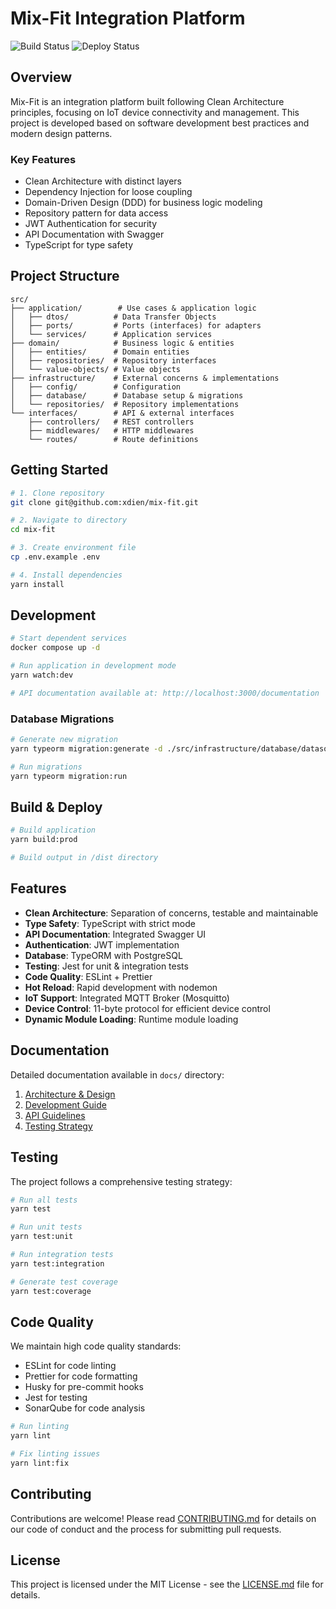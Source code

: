# Mix-Fit Integration Platform

![Build Status](https://github.com/xdien/mix-fit/actions/workflows/pr-check.yaml/badge.svg)
![Deploy Status](https://github.com/xdien/mix-fit/actions/workflows/deploy.yml/badge.svg)

## Overview

Mix-Fit is an integration platform built following Clean Architecture principles, focusing on IoT device connectivity and management. This project is developed based on software development best practices and modern design patterns.

### Key Features

- Clean Architecture with distinct layers
- Dependency Injection for loose coupling
- Domain-Driven Design (DDD) for business logic modeling
- Repository pattern for data access
- JWT Authentication for security
- API Documentation with Swagger
- TypeScript for type safety

## Project Structure

```
src/
├── application/        # Use cases & application logic
│   ├── dtos/          # Data Transfer Objects
│   ├── ports/         # Ports (interfaces) for adapters
│   └── services/      # Application services
├── domain/            # Business logic & entities
│   ├── entities/      # Domain entities
│   ├── repositories/  # Repository interfaces
│   └── value-objects/ # Value objects
├── infrastructure/    # External concerns & implementations
│   ├── config/        # Configuration
│   ├── database/      # Database setup & migrations
│   └── repositories/  # Repository implementations
└── interfaces/        # API & external interfaces
    ├── controllers/   # REST controllers
    ├── middlewares/   # HTTP middlewares
    └── routes/        # Route definitions
```

## Getting Started

```bash
# 1. Clone repository
git clone git@github.com:xdien/mix-fit.git

# 2. Navigate to directory
cd mix-fit

# 3. Create environment file
cp .env.example .env

# 4. Install dependencies
yarn install
```

## Development

```bash
# Start dependent services
docker compose up -d

# Run application in development mode
yarn watch:dev

# API documentation available at: http://localhost:3000/documentation
```

### Database Migrations

```bash
# Generate new migration
yarn typeorm migration:generate -d ./src/infrastructure/database/datasource.ts migration-name

# Run migrations
yarn typeorm migration:run
```

## Build & Deploy

```bash
# Build application
yarn build:prod

# Build output in /dist directory
```

## Features

- **Clean Architecture**: Separation of concerns, testable and maintainable
- **Type Safety**: TypeScript with strict mode
- **API Documentation**: Integrated Swagger UI
- **Authentication**: JWT implementation
- **Database**: TypeORM with PostgreSQL
- **Testing**: Jest for unit & integration tests
- **Code Quality**: ESLint + Prettier
- **Hot Reload**: Rapid development with nodemon
- **IoT Support**: Integrated MQTT Broker (Mosquitto)
- **Device Control**: 11-byte protocol for efficient device control
- **Dynamic Module Loading**: Runtime module loading

## Documentation

Detailed documentation available in `docs/` directory:

1. [Architecture & Design](docs/architecture.md)
2. [Development Guide](docs/development.md)
3. [API Guidelines](docs/api-guidelines.md)
4. [Testing Strategy](docs/testing.md)

## Testing

The project follows a comprehensive testing strategy:

```bash
# Run all tests
yarn test

# Run unit tests
yarn test:unit

# Run integration tests
yarn test:integration

# Generate test coverage
yarn test:coverage
```

## Code Quality

We maintain high code quality standards:

- ESLint for code linting
- Prettier for code formatting
- Husky for pre-commit hooks
- Jest for testing
- SonarQube for code analysis

```bash
# Run linting
yarn lint

# Fix linting issues
yarn lint:fix

```

## Contributing

Contributions are welcome! Please read [CONTRIBUTING.md](CONTRIBUTING.md) for details on our code of conduct and the process for submitting pull requests.

## License

This project is licensed under the MIT License - see the [LICENSE.md](LICENSE.md) file for details.

